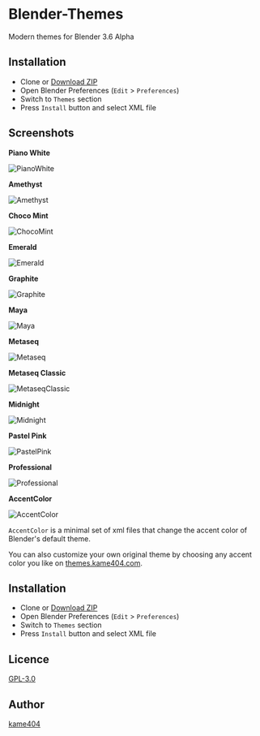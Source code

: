 Blender-Themes
====

Modern themes for Blender 3.6 Alpha


## Installation

* Clone or [Download ZIP](https://github.com/kame404/Blender-Themes/archive/main.zip)
* Open Blender Preferences (`Edit` > `Preferences`)
* Switch to `Themes` section
* Press `Install` button and select XML file
 
## Screenshots

**Piano White**

![PianoWhite](https://user-images.githubusercontent.com/54836559/219700177-5745d554-027a-4ef7-9760-f4abdc3d8d0c.png)

**Amethyst**

![Amethyst](https://user-images.githubusercontent.com/54836559/219700229-3915d426-9597-47ff-8ee1-083045097c39.png)

**Choco Mint**

![ChocoMint](https://user-images.githubusercontent.com/54836559/219700374-b8d44dc2-95fd-4a64-b095-8142bfc15fa3.png)

**Emerald**

![Emerald](https://user-images.githubusercontent.com/54836559/219700407-d18d8252-0cd2-4242-bf71-b261c20b165e.png)

**Graphite**

![Graphite](https://user-images.githubusercontent.com/54836559/219700427-5db7d9f8-41f5-47cb-9c97-6d3a96aaacfb.png)

**Maya**

![Maya](https://user-images.githubusercontent.com/54836559/219700459-7a35f5d9-2eac-4561-8433-73a8a47cd103.png)

**Metaseq**

![Metaseq](https://user-images.githubusercontent.com/54836559/219700491-a3f1190f-0602-4d98-bc60-2d28adbe4204.png)

**Metaseq Classic**

![MetaseqClassic](https://user-images.githubusercontent.com/54836559/219700524-1d72a47e-1c99-4968-8888-9594a58c339a.png)

**Midnight**

![Midnight](https://user-images.githubusercontent.com/54836559/219700550-837362bf-8d8f-412e-8fff-54b8a2f6f661.png)

**Pastel Pink**

![PastelPink](https://user-images.githubusercontent.com/54836559/219700576-83a770c2-bb43-4eea-b6cf-a76db62c09b5.png)

**Professional**

![Professional](https://user-images.githubusercontent.com/54836559/219700606-5033e80f-8971-4e82-b57d-a67b918a6e27.png)

**AccentColor**

![AccentColor](https://user-images.githubusercontent.com/54836559/148168070-6e2b44cb-7f46-440b-bdf7-79acc0f849e1.gif)

`AccentColor` is a minimal set of xml files that change the accent color of Blender's default theme.

You can also customize your own original theme by choosing any accent color you like on [themes.kame404.com](https://themes.kame404.com/).

## Installation

* Clone or [Download ZIP](https://github.com/kame404/Blender-Themes/archive/main.zip)
* Open Blender Preferences (`Edit` > `Preferences`)
* Switch to `Themes` section
* Press `Install` button and select XML file

## Licence

[GPL-3.0](https://github.com/kame404/Blender-Themes/blob/main/LICENSE)

## Author

[kame404](https://github.com/kame404)
